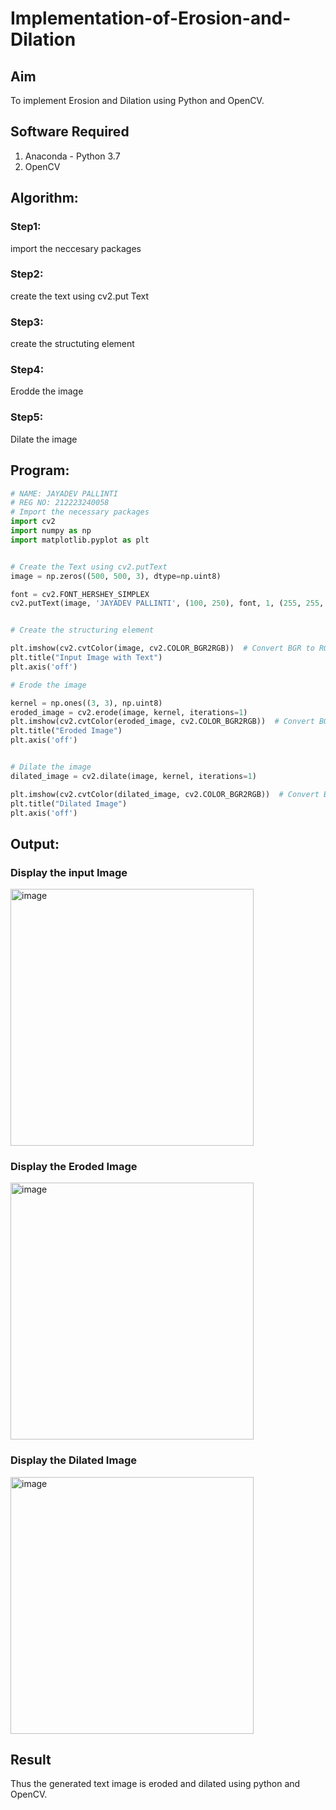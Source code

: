 # Implementation-of-Erosion-and-Dilation
## Aim
To implement Erosion and Dilation using Python and OpenCV.
## Software Required
1. Anaconda - Python 3.7
2. OpenCV
## Algorithm:
### Step1:
import the neccesary packages

### Step2:
create the text using cv2.put Text

### Step3:
create the structuting element

### Step4:
Erodde the image

### Step5:
Dilate the image

 
## Program:

``` Python
# NAME: JAYADEV PALLINTI
# REG NO: 212223240058
# Import the necessary packages
import cv2
import numpy as np
import matplotlib.pyplot as plt


# Create the Text using cv2.putText
image = np.zeros((500, 500, 3), dtype=np.uint8)

font = cv2.FONT_HERSHEY_SIMPLEX
cv2.putText(image, 'JAYADEV PALLINTI', (100, 250), font, 1, (255, 255, 255), 2, cv2.LINE_AA)


# Create the structuring element

plt.imshow(cv2.cvtColor(image, cv2.COLOR_BGR2RGB))  # Convert BGR to RGB for displaying
plt.title("Input Image with Text")
plt.axis('off')

# Erode the image

kernel = np.ones((3, 3), np.uint8)
eroded_image = cv2.erode(image, kernel, iterations=1)
plt.imshow(cv2.cvtColor(eroded_image, cv2.COLOR_BGR2RGB))  # Convert BGR to RGB
plt.title("Eroded Image")
plt.axis('off')


# Dilate the image
dilated_image = cv2.dilate(image, kernel, iterations=1)

plt.imshow(cv2.cvtColor(dilated_image, cv2.COLOR_BGR2RGB))  # Convert BGR to RGB
plt.title("Dilated Image")
plt.axis('off')


```
## Output:

### Display the input Image
<img width="389" height="411" alt="image" src="https://github.com/user-attachments/assets/bd54bc5b-8938-4c35-adad-3707378d6b26" />



### Display the Eroded Image
<img width="389" height="411" alt="image" src="https://github.com/user-attachments/assets/90e6d1c9-712f-4495-8f33-3d6d54ddacc2" />


### Display the Dilated Image
<img width="389" height="411" alt="image" src="https://github.com/user-attachments/assets/209aebc7-5e6b-4900-8ede-707214370fdb" />


## Result
Thus the generated text image is eroded and dilated using python and OpenCV.
